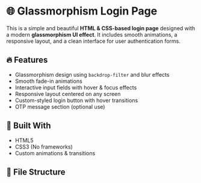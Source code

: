 # 🌐 Glassmorphism Login Page

This is a simple and beautiful **HTML & CSS-based login page** designed with a modern **glassmorphism UI effect**. It includes smooth animations, a responsive layout, and a clean interface for user authentication forms.

## 🔥 Features

- Glassmorphism design using `backdrop-filter` and blur effects
- Smooth fade-in animations
- Interactive input fields with hover & focus effects
- Responsive layout centered on any screen
- Custom-styled login button with hover transitions
- OTP message section (optional use)

## 🧱 Built With

- HTML5
- CSS3 (No frameworks)
- Custom animations & transitions

## 📁 File Structure
